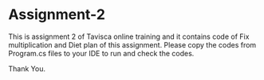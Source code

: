 # Assignment-2
This is assignment 2 of Tavisca online training and it contains code of Fix multiplication and Diet plan of this assignment. Please copy the codes from Program.cs files to your IDE to run and check the codes.

Thank You.
